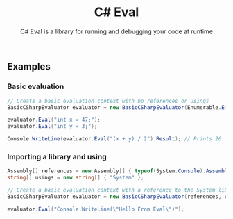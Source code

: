<h1 align="center">
C# Eval
</h1>
<p align="center">
C# Eval is a library for running and debugging your code at runtime
</p>
<br>

<h2>
Examples
</h2>

<h3>
Basic evaluation
</h3>

```cs
// Create a basic evaluation context with no references or usings
BasicCSharpEvaluator evaluator = new BasicCSharpEvaluator(Enumerable.Empty<Assembly>(), Enumerable.Empty<string>());

evaluator.Eval("int x = 47;");
evaluator.Eval("int y = 3;");

Console.WriteLine(evaluator.Eval("(x + y) / 2").Result); // Prints 26
```

<h3>
Importing a library and using
</h3>

```cs
Assembly[] references = new Assembly[] { typeof(System.Console).Assembly };
string[] usings = new string[] { "System" };

// Create a basic evaluation context with a reference to the System library and a using System
BasicCSharpEvaluator evaluator = new BasicCSharpEvaluator(references, usings);

evaluator.Eval("Console.WriteLine(\"Hello From Eval\")");
```